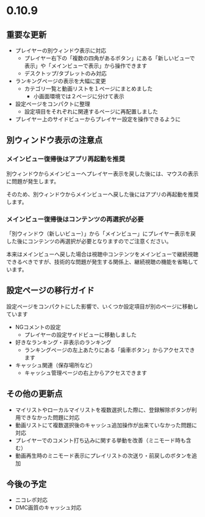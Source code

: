 ﻿# 0.10.9

## 重要な更新

* プレイヤーの別ウィンドウ表示に対応
  * プレイヤー右下の「複数の四角があるボタン」にある「新しいビューで表示」や「メインビューで表示」から操作できます
  * デスクトップ/タブレットのみ対応
* ランキングページの表示を大幅に変更
  * カテゴリ一覧と動画リストを１ページにまとめました
    * 小画面環境では２ページに分けて表示
* 設定ページをコンパクトに整理
  * 設定項目をそれぞれに関連するページに再配置しました
* プレイヤー上のサイドビューからプレイヤー設定を操作できるように


## 別ウィンドウ表示の注意点

### メインビュー復帰後はアプリ再起動を推奨

別ウィンドウからメインビューへプレイヤー表示を戻した後には、マウスの表示に問題が発生します。

そのため、別ウィンドウからメインビューへ戻した後にはアプリの再起動を推奨します。


### メインビュー復帰後はコンテンツの再選択が必要

「別ウィンドウ（新しいビュー）」から「メインビュー」にプレイヤー表示を戻した後にコンテンツの再選択が必要となりますのでご注意ください。

本来はメインビューへ戻した場合は視聴中コンテンツをメインビューで継続視聴できるべきですが、技術的な問題が発生する関係上、継続視聴の機能を省略しています。


## 設定ページの移行ガイド

設定ページをコンパクトにした影響で、いくつか設定項目が別のページに移動しています

* NGコメントの設定
  * プレイヤーの設定サイドビューに移動しました
* 好きなランキング・非表示のランキング
  * ランキングページの左上あたりにある「歯車ボタン」からアクセスできます
* キャッシュ関連（保存場所など）
  * キャッシュ管理ページの右上からアクセスできます


## その他の更新点

* マイリストやローカルマイリストを複数選択した際に、登録解除ボタンが利用できなかった問題に対応
* 動画リストにて複数選択後のキャッシュ追加操作が出来ていなかった問題に対応
* プレイヤーでのコメント打ち込みに関する挙動を改善（ミニモード時も含む）
* 動画再生時のミニモード表示にプレイリストの次送り・前戻しのボタンを追加

## 今後の予定

* ニコレポ対応
* DMC画質のキャッシュ対応